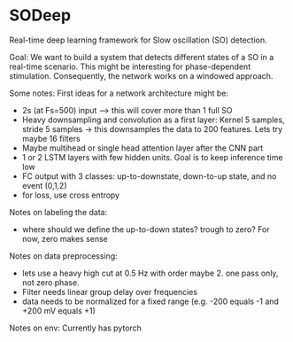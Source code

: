 # SODeep
Real-time deep learning framework for Slow oscillation (SO) detection.

Goal:
We want to build a system that detects different states of a SO in a real-time scenario. This might be interesting for phase-dependent stimulation.
Consequently, the network works on a windowed approach.

Some notes:
First ideas for a network architecture might be:

- 2s (at Fs=500) input --> this will cover more than 1 full SO
- Heavy downsampling and convolution as a first layer: Kernel 5 samples, stride 5 samples
  -> this downsamples the data to 200 features. Lets try maybe 16 filters
- Maybe multihead or single head attention layer after the CNN part
- 1 or 2 LSTM layers with few hidden units. Goal is to keep inference time low
- FC output with 3 classes: up-to-downstate, down-to-up state, and no event (0,1,2)
- for loss, use cross entropy


Notes on labeling the data:
- where should we define the up-to-down states? trough to zero? For now, zero makes sense


Notes on data preprocessing:
- lets use a heavy high cut at 0.5 Hz with order maybe 2. one pass only, not zero phase.
- Filter needs linear group delay over frequencies
- data needs to be normalized for a fixed range (e.g. -200 equals -1 and +200 mV equals +1)



Notes on env:
Currently has pytorch